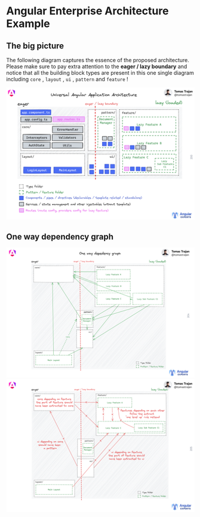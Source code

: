 # Angular Enterprise Architecture Example

## The big picture

The following diagram captures the essence of the proposed architecture. Please make sure to pay extra attention to the **eager / lazy boundary** and notice that all the building block types are present in this one single diagram including `core` , `layout` , `ui` , `pattern` and `feature` !

<img src="./images/universal_angular_application_architecture.PNG">

## One way dependency graph

<img src="./images/one_way_dependency_graph.png">

<img src="./images/one_way_dependency_graph_bad_practice.png">
